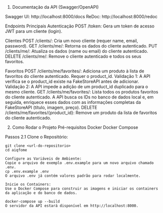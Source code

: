 1. Documentação da API (Swagger/OpenAPI)

Swagger UI: http://localhost:8000/docs
ReDoc: http://localhost:8000/redoc

Endpoints Principais
Autenticação
    POST /token: Gera um token de acesso JWT para um cliente (login).

Clientes
    POST /clients/: Cria um novo cliente (requer name, email, password).
    GET /clients/me/: Retorna os dados do cliente autenticado.
    PUT /clients/me/: Atualiza os dados (name ou email) do cliente autenticado.
    DELETE /clients/me/: Remove o cliente autenticado e todos os seus favoritos.

Favoritos
    POST /clients/me/favorites/: Adiciona um produto à lista de favoritos do cliente autenticado. Requer o product_id.
        Validação 1: A API verifica se o product_id existe na FakeStoreAPI antes de adicionar.
        Validação 2: A API impede a adição de um product_id duplicado para o mesmo cliente.
    GET /clients/me/favorites/: Lista todos os produtos favoritos do cliente autenticado. A API busca os IDs no banco de dados local e, em seguida, enriquece esses dados com as informações completas da FakeStoreAPI (título, imagem, preço).
    DELETE /clients/me/favorites/{product_id}: Remove um produto da lista de favoritos do cliente autenticado.

2. Como Rodar o Projeto
Pré-requisitos
Docker
Docker Compose

Passos
2.1 Clone o Repositório:

    git clone <url-do-repositorio>
    cd aiqfome
    
    Configure as Variáveis de Ambiente:
    Copie o arquivo de exemplo .env.example para um novo arquivo chamado .env.
    cp .env.example .env
    O arquivo .env já contém valores padrão para rodar localmente.
    
    Inicie os Containers:
    Use o Docker Compose para construir as imagens e iniciar os containers da aplicação e do banco de dados.

    docker-compose up --build
    O servidor da API estará disponível em http://localhost:8000.
